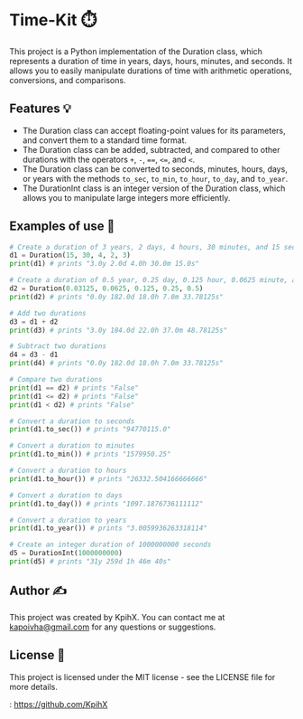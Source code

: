 # Time-Kit ⏱️

This project is a Python implementation of the Duration class, which represents a duration of time in years, days, hours, minutes, and seconds. It allows you to easily manipulate durations of time with arithmetic operations, conversions, and comparisons.

## Features 💡

* The Duration class can accept floating-point values for its parameters, and convert them to a standard time format.
* The Duration class can be added, subtracted, and compared to other durations with the operators `+`, `-`, `==`, `<=`, and `<`.
* The Duration class can be converted to seconds, minutes, hours, days, or years with the methods `to_sec`, `to_min`, `to_hour`, `to_day`, and `to_year`.
* The DurationInt class is an integer version of the Duration class, which allows you to manipulate large integers more efficiently.

## Examples of use 📝

```python
# Create a duration of 3 years, 2 days, 4 hours, 30 minutes, and 15 seconds
d1 = Duration(15, 30, 4, 2, 3)
print(d1) # prints "3.0y 2.0d 4.0h 30.0m 15.0s"

# Create a duration of 0.5 year, 0.25 day, 0.125 hour, 0.0625 minute, and 0.03125 second
d2 = Duration(0.03125, 0.0625, 0.125, 0.25, 0.5)
print(d2) # prints "0.0y 182.0d 18.0h 7.0m 33.78125s"

# Add two durations
d3 = d1 + d2
print(d3) # prints "3.0y 184.0d 22.0h 37.0m 48.78125s"

# Subtract two durations
d4 = d3 - d1
print(d4) # prints "0.0y 182.0d 18.0h 7.0m 33.78125s"

# Compare two durations
print(d1 == d2) # prints "False"
print(d1 <= d2) # prints "False"
print(d1 < d2) # prints "False"

# Convert a duration to seconds
print(d1.to_sec()) # prints "94770115.0"

# Convert a duration to minutes
print(d1.to_min()) # prints "1579950.25"

# Convert a duration to hours
print(d1.to_hour()) # prints "26332.504166666666"

# Convert a duration to days
print(d1.to_day()) # prints "1097.1876736111112"

# Convert a duration to years
print(d1.to_year()) # prints "3.0059936263318114"

# Create an integer duration of 1000000000 seconds
d5 = DurationInt(1000000000)
print(d5) # prints "31y 259d 1h 46m 40s"
```

## Author ✍️

This project was created by KpihX. You can contact me at kapoivha@gmail.com for any questions or suggestions.

## License 📄

This project is licensed under the MIT license - see the LICENSE file for more details.

: https://github.com/KpihX
